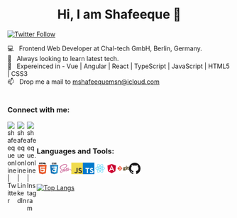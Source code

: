 <h1 align="center">
Hi, I am Shafeeque 👋
</h1>

[![Twitter Follow](https://img.shields.io/twitter/follow/shafeequeonline?color=1DA1F2&logo=twitter&style=for-the-badge)](https://twitter.com/intent/follow?original_referer=https%3A%2F%2Fgithub.com%2FcodeSTACKr&screen_name=shafeequeonline)

💻 &nbsp;&nbsp;Frontend Web Developer at Chal-tech GmbH, Berlin, Germany. <br />
🌱 &nbsp;&nbsp;Always looking to learn latest tech.  <br />
🔭 &nbsp;&nbsp;Expereinced in - Vue | Angular | React | TypeScript | JavaScript | HTML5 | CSS3 <br />
📫 &nbsp;&nbsp;Drop me a mail to [mshafeequemsn@icloud.com](mailto:mshafeequemsn@icloud.com?subject=[GitHub]%20Connect%20with%20Shafeeque)
#
### Connect with me:
[<img align="left" alt="shafeequeonline | Twitter" width="22px" src="https://cdn.jsdelivr.net/npm/simple-icons@v3/icons/twitter.svg" />][twitter]
[<img align="left" alt="shafeequeonline | LinkedIn" width="22px" src="https://cdn.jsdelivr.net/npm/simple-icons@v3/icons/linkedin.svg" />][linkedin] 
[<img align="left" alt="shafeeque.online | Instagram" width="22px" src="https://cdn.jsdelivr.net/npm/simple-icons@v3/icons/instagram.svg" />][instagram]
<br>
#
### Languages and Tools:
<img align="left" alt="HTML5" width="26px" src="https://raw.githubusercontent.com/github/explore/80688e429a7d4ef2fca1e82350fe8e3517d3494d/topics/html/html.png" />
<img align="left" alt="CSS3" width="26px" src="https://raw.githubusercontent.com/github/explore/80688e429a7d4ef2fca1e82350fe8e3517d3494d/topics/css/css.png" />
<img align="left" alt="Sass" width="26px" src="https://raw.githubusercontent.com/github/explore/80688e429a7d4ef2fca1e82350fe8e3517d3494d/topics/sass/sass.png" />
<img align="left" alt="JavaScript" width="26px" src="https://raw.githubusercontent.com/github/explore/80688e429a7d4ef2fca1e82350fe8e3517d3494d/topics/javascript/javascript.png" />
<img align="left" alt="TypeScript" width="26px" src="https://raw.githubusercontent.com/github/explore/80688e429a7d4ef2fca1e82350fe8e3517d3494d/topics/typescript/typescript.png" />
<img align="left" alt="React" width="26px" src="https://raw.githubusercontent.com/github/explore/80688e429a7d4ef2fca1e82350fe8e3517d3494d/topics/react/react.png" />
<img align="left" alt="Angular" width="26px" src="https://raw.githubusercontent.com/github/explore/80688e429a7d4ef2fca1e82350fe8e3517d3494d/topics/angular/angular.png" />
<img align="left" alt="Git" width="26px" src="https://raw.githubusercontent.com/github/explore/80688e429a7d4ef2fca1e82350fe8e3517d3494d/topics/git/git.png" />
<img align="left" alt="GitHub" width="26px" src="https://raw.githubusercontent.com/github/explore/78df643247d429f6cc873026c0622819ad797942/topics/github/github.png" />

<br/>
<br/>

[![Top Langs](https://github-readme-stats.vercel.app/api/top-langs/?username=shafeequeonline)](https://github.com/anuraghazra/github-readme-stats)


[twitter]: https://twitter.com/shafeequeonline
[instagram]: https://instagram.com/shafeeque.online
[linkedin]: https://linkedin.com/in/shafeequeonline

